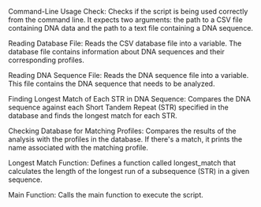 Command-Line Usage Check: Checks if the script is being used correctly from the command line. It expects two arguments: the path to a CSV file containing DNA data and the path to a text file containing a DNA sequence.

Reading Database File: Reads the CSV database file into a variable. The database file contains information about DNA sequences and their corresponding profiles.

Reading DNA Sequence File: Reads the DNA sequence file into a variable. This file contains the DNA sequence that needs to be analyzed.

Finding Longest Match of Each STR in DNA Sequence: Compares the DNA sequence against each Short Tandem Repeat (STR) specified in the database and finds the longest match for each STR.

Checking Database for Matching Profiles: Compares the results of the analysis with the profiles in the database. If there's a match, it prints the name associated with the matching profile.

Longest Match Function: Defines a function called longest_match that calculates the length of the longest run of a subsequence (STR) in a given sequence.

Main Function: Calls the main function to execute the script.
